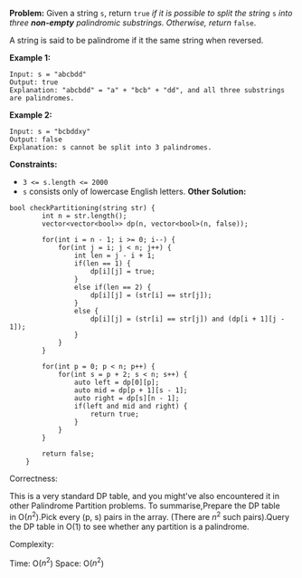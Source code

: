 **Problem:**
Given a string `s`, return `true` *if it is possible to split the string* `s` *into three **non-empty** palindromic substrings. Otherwise, return* `false`.

A string is said to be palindrome if it the same string when reversed.

 

**Example 1:**

```
Input: s = "abcbdd"
Output: true
Explanation: "abcbdd" = "a" + "bcb" + "dd", and all three substrings are palindromes.
```

**Example 2:**

```
Input: s = "bcbddxy"
Output: false
Explanation: s cannot be split into 3 palindromes.
```

 

**Constraints:**

- `3 <= s.length <= 2000`
- `s` consists only of lowercase English letters.
**Other Solution:**
```
bool checkPartitioning(string str) {
        int n = str.length();
        vector<vector<bool>> dp(n, vector<bool>(n, false));
        
        for(int i = n - 1; i >= 0; i--) {
            for(int j = i; j < n; j++) {
                int len = j - i + 1;
                if(len == 1) {
                    dp[i][j] = true;
                }
                else if(len == 2) {
                    dp[i][j] = (str[i] == str[j]);
                }
                else {
                    dp[i][j] = (str[i] == str[j]) and (dp[i + 1][j - 1]);
                }
            }
        }
        
        for(int p = 0; p < n; p++) {
            for(int s = p + 2; s < n; s++) {
                auto left = dp[0][p];
                auto mid = dp[p + 1][s - 1];
                auto right = dp[s][n - 1];
                if(left and mid and right) {
                    return true;
                }
            }
        }
        
        return false;
    }
```
Correctness:


This is a very standard DP table, and you might've also encountered it in other Palindrome Partition problems. To summarise,Prepare the DP table in O($n^2$).Pick every (p, s) pairs in the array. (There are $n^2$ such pairs).Query the DP table in O(1) to see whether any partition is a palindrome.

Complexity:

Time: O($n^2$)
Space: O($n^2$)